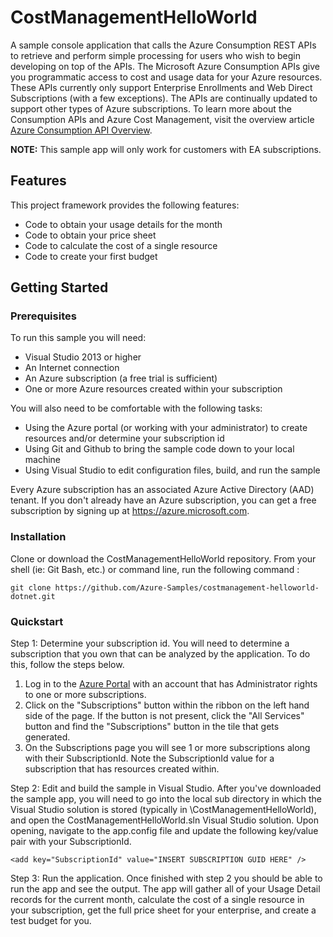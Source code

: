 # CostManagementHelloWorld

A sample console application that calls the Azure Consumption REST APIs to retrieve and perform simple processing for users who wish to begin developing on top of the APIs.  The Microsoft Azure Consumption APIs give you programmatic access to cost and usage data for your Azure resources. These APIs currently only support Enterprise Enrollments and Web Direct Subscriptions (with a few exceptions). The APIs are continually updated to support other types of Azure subscriptions. To learn more about the Consumption APIs and Azure Cost Management, visit the overview article [Azure Consumption API Overview](https://docs.microsoft.com/en-us/rest/api/consumption/).

**NOTE:** This sample app will only work for customers with EA subscriptions.

## Features

This project framework provides the following features:

* Code to obtain your usage details for the month
* Code to obtain your price sheet
* Code to calculate the cost of a single resource
* Code to create your first budget

## Getting Started

### Prerequisites

To run this sample you will need:
  * Visual Studio 2013 or higher
  * An Internet connection
  * An Azure subscription (a free trial is sufficient)
  * One or more Azure resources created within your subscription

You will also need to be comfortable with the following tasks:
  * Using the Azure portal (or working with your administrator) to create resources and/or determine your subscription id
  * Using Git and Github to bring the sample code down to your local machine
  * Using Visual Studio to edit configuration files, build, and run the sample

Every Azure subscription has an associated Azure Active Directory (AAD) tenant. If you don't already have an Azure subscription, you can get a free subscription by signing up at https://azure.microsoft.com.

### Installation

Clone or download the CostManagementHelloWorld repository.
From your shell (ie: Git Bash, etc.) or command line, run the following command :

    git clone https://github.com/Azure-Samples/costmanagement-helloworld-dotnet.git

### Quickstart

Step 1: Determine your subscription id.
You will need to determine a subscription that you own that can be analyzed by the application. To do this, follow the steps below.
  1. Log in to the [Azure Portal](https://portal.azure.com) with an account that has Administrator rights to one or more subscriptions.
  2. Click on the "Subscriptions" button within the ribbon on the left hand side of the page. If the button is not present, click the "All Services" button and find the "Subscriptions" button in the tile that gets generated. 
  3. On the Subscriptions page you will see 1 or more subscriptions along with their SubscriptionId. Note the SubscriptionId value for a subscription that has resources created within.

Step 2: Edit and build the sample in Visual Studio.
After you've downloaded the sample app, you will need to go into the local sub directory in which the Visual Studio solution is stored (typically in <your-git-root-directory>\CostManagementHelloWorld), and open the CostManagementHelloWorld.sln Visual Studio solution. Upon opening, navigate to the app.config file and update the following key/value pair with your SubscriptionId.

    <add key="SubscriptionId" value="INSERT SUBSCRIPTION GUID HERE" />

Step 3: Run the application.
Once finished with step 2 you should be able to run the app and see the output. The app will gather all of your Usage Detail records for the current month, calculate the cost of a single resource in your subscription, get the full price sheet for your enterprise, and create a test budget for you.